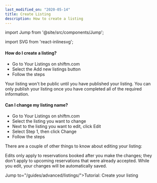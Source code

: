 ```yaml
---
last_modified_on: "2020-05-14"
title: Create Listing
description: How to create a listing
---
```


import Jump from '@site/src/components/Jump';

import SVG from 'react-inlinesvg';

#### How do I create a listing?

* Go to Your Listings on shiftm.com
* Select the Add new listings button
* Follow the steps

Your listing won't be public until you have published your listing. You can only publish your listing once you have completed all of the required information.


#### Can I change my listing name?

* Go to Your Listings on shiftm.com
* Select the listing you want to change
* Next to the listing you want to edit, click Edit
* Select Step 1, then click Change
* Follow the steps

There are a couple of other things to know about editing your listing:

Edits only apply to reservations booked after you make the changes; they don't apply to upcoming reservations that were already accepted.
While you edit, your changes will be automatically saved.

Jump to="/guides/advanced/listings/">Tutorial: Create your listing</Jump>
